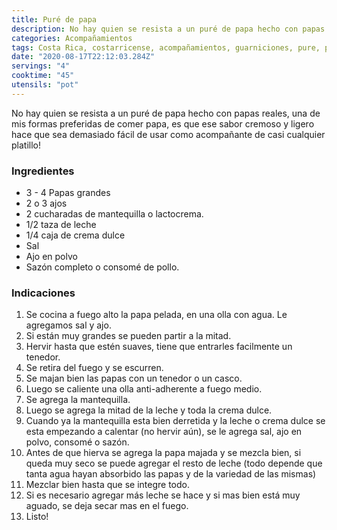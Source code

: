 ```yaml
---
title: Puré de papa
description: No hay quien se resista a un puré de papa hecho con papas reales!
categories: Acompañamientos
tags: Costa Rica, costarricense, acompañamientos, guarniciones, pure, papa
date: "2020-08-17T22:12:03.284Z"
servings: "4"
cooktime: "45"
utensils: "pot"
---
```


No hay quien se resista a un puré de papa hecho con papas reales, una de mis formas preferidas de comer papa, es que ese sabor cremoso y ligero hace que sea demasiado fácil de usar como acompañante de casi cualquier platillo!

### Ingredientes

- 3 - 4 Papas grandes
- 2 o 3 ajos
- 2 cucharadas de mantequilla o lactocrema.
- 1/2 taza de leche
- 1/4 caja de crema dulce
- Sal
- Ajo en polvo
- Sazón completo o consomé de pollo.

### Indicaciones

1. Se cocina a fuego alto la papa pelada, en una olla con agua. Le agregamos sal y ajo.
2. Si están muy grandes se pueden  partir a la mitad.
3. Hervir hasta que estén suaves, tiene que entrarles facilmente un tenedor.
4. Se retira del fuego y se escurren.
5. Se majan bien las papas con un tenedor o un casco.
6. Luego se caliente una olla anti-adherente a fuego medio.
7. Se agrega la mantequilla.
8. Luego se agrega la mitad de la leche y toda la crema dulce.
9. Cuando ya la mantequilla esta bien derretida y la leche o crema dulce se esta empezando a calentar (no hervir aún), se le agrega sal, ajo en polvo, consomé o sazón.
10. Antes de que hierva se agrega la papa majada y se mezcla bien, si queda muy seco se puede agregar el resto de leche (todo depende que tanta agua hayan absorbido las papas y de la variedad de las mismas)
11. Mezclar bien hasta que se integre todo.
12. Si es necesario agregar más leche se hace y si mas bien está muy aguado, se deja secar mas en el fuego.
13. Listo!
